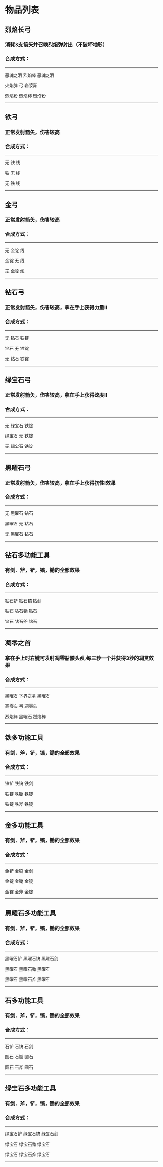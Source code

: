# 物品列表

## 烈焰长弓
### 消耗3支箭矢并召唤烈焰弹射出（不破坏地形）
### 合成方式：

---
恶魂之泪  烈焰棒  恶魂之泪

火焰弹    弓     岩浆膏

烈焰粉    烈焰棒  烈焰粉

---


## 铁弓
### 正常发射箭矢，伤害较高
### 合成方式：

---
无      铁     线

铁      无     线

无      铁     线

---


## 金弓
### 正常发射箭矢，伤害较高
### 合成方式：

---
无      金锭     线

金锭     无      线

无      金锭     线

---


## 钻石弓
### 正常发射箭矢，伤害较高，拿在手上获得力量II
### 合成方式：

---
无      钻石     铁锭

钻石     无      铁锭

无      钻石     铁锭

---


## 绿宝石弓
### 正常发射箭矢，伤害较高，拿在手上获得速度II
### 合成方式：

---
无      绿宝石     铁锭

绿宝石     无      铁锭

无      绿宝石     铁锭

---

## 黑曜石弓
### 正常发射箭矢，伤害较高，拿在手上获得抗性I效果
### 合成方式：

---
无      黑曜石     钻石

黑曜石     无      钻石

无      黑曜石     钻石

---


## 钻石多功能工具
### 有剑，斧，铲，镐，锄的全部效果
### 合成方式：

---
钻石铲      钻石镐     钻剑

钻石          钻石锄     钻石

钻石          钻石斧     钻石

---

## 凋零之首
### 拿在手上时右键可发射凋零骷髅头颅,每三秒一个并获得3秒的凋灵效果
### 合成方式：

---
黑曜石 下界之星 黑曜石

凋零头      弓       凋零头

烈焰棒   黑曜石  烈焰棒

---


## 铁多功能工具
### 有剑，斧，铲，镐，锄的全部效果
### 合成方式：

---
铁铲          铁镐     铁剑

铁锭          铁锄     铁锭

铁锭          铁斧     铁锭

---


## 金多功能工具
### 有剑，斧，铲，镐，锄的全部效果
### 合成方式：

---
金铲          金镐     金剑

金锭          金锄     金锭

金锭          金斧     金锭

---


## 黑曜石多功能工具
### 有剑，斧，铲，镐，锄的全部效果
### 合成方式：

---
黑曜石铲      黑曜石镐     黑曜石剑

黑曜石          黑曜石锄     黑曜石

黑曜石          黑曜石斧     黑曜石

---


## 石多功能工具
### 有剑，斧，铲，镐，锄的全部效果
### 合成方式：

---
石铲          石镐     石剑

圆石          石锄     圆石

圆石          石斧     圆石

---


## 绿宝石多功能工具
### 有剑，斧，铲，镐，锄的全部效果
### 合成方式：

---
绿宝石铲      绿宝石镐     绿宝石剑

绿宝石          绿宝石锄     绿宝石

绿宝石          绿宝石斧     绿宝石

---